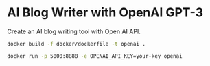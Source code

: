 # AI Blog Writer with OpenAI GPT-3
Create an AI blog writing tool with Open AI API.


```sh
docker build -f docker/dockerfile -t openai .

docker run -p 5000:8888 -e OPENAI_API_KEY=your-key openai

```